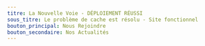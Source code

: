 ```yaml
---
titre: La Nouvelle Voie - DÉPLOIEMENT RÉUSSI
sous_titre: Le problème de cache est résolu - Site fonctionnel
bouton_principal: Nous Rejoindre
bouton_secondaire: Nos Actualités
---
```

